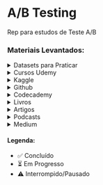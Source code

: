 # A/B Testing

Rep para estudos de Teste A/B

### Materiais Levantados:
<details>
  <summary>Datasets para Praticar</summary>
  
  1. ASOS Digital Experiments Dataset
     - Artigo [**Datasheet for the ASOS Digital Experiments Dataset**](https://osf.io/vyuce) 
     - Dados [**ASOS Digital Experiments Dataset**](https://osf.io/64jsb/)
     - Github [OCE Dataset](https://github.com/liuchbryan/oce-dataset)
     - Kaggle [ASOS Digital Experiments Dataset](https://www.kaggle.com/datasets/marinazmieva/asos-digital-experiments-dataset)
     - Excel [2024-02 asos_digital_experiments_dataset](https://onedrive.live.com/view.aspx?resid=8612090E610871E4%21537613&authkey=!AD4N5UDfLe9tiH0)
  2. Mobile Games: A/B Testing
     - [Kaggle](https://www.kaggle.com/datasets/yufengsui/mobile-games-ab-testing)
  3. Fast Food Marketing Campaign
     - Kaggle [Fast Food Marketing Campaign A\B Test](https://www.kaggle.com/datasets/chebotinaa/fast-food-marketing-campaign-ab-test)
     - Github [WA_Fn-UseC_-Marketing-Campaign-Eff-UseC_-FastF](https://github.com/pthiagu2/DataMining/blob/master/WA_Fn-UseC_-Marketing-Campaign-Eff-UseC_-FastF.csv)
  5. Dataset [A/B test data](https://www.kaggle.com/datasets/sergylog/ab-test-data) 

</details>

<details>
  <summary>Cursos Udemy</summary>
  
  1. [Bayesian Machine Learning in Python: A/B Testing](https://www.udemy.com/course/bayesian-machine-learning-in-python-ab-testing) ⚠️ 30% realizado 
  2. [Ultimate AB Testing Course with Python Coding](https://www.udemy.com/course/ultimate-ab-testing-course-with-python-coding) ⏳
  
</details>

<details>
  <summary>Kaggle</summary>
  
  1. Notebook [A/B Testing: Step by Step & Hypothesis Testing](https://www.kaggle.com/code/ekrembayar/a-b-testing-step-by-step-hypothesis-testing) ✅
  2. Notebook [Hypothesis Testing ~ Step by Step](https://www.kaggle.com/code/eisgandar/hypothesis-testing-step-by-step)
  3. Notebook [DataCamp Project Mobile Games A/B Testing](https://www.kaggle.com/code/yufengsui/datacamp-project-mobile-games-a-b-testing/notebook)
  4. Notebook [A/B Test on Fast Food Marketing Campaign](https://www.kaggle.com/code/duonghoanvu1/a-b-test-on-fast-food-marketing-campaign)
  5. Notebook [A/B Testing of a Fast Food Marketing Campaign](https://www.kaggle.com/code/chebotinaa/a-b-testing-of-fast-food-marketing-campaign)

</details>

<details>
  <summary>Github</summary>
  
  1. https://github.com/ashutoshnayakIE/AB-tutorial/blob/master/AB%20Tutorial%20Notebook.ipynb 
  2. https://github.com/tantawy997/Analyze_ab_test_results_notebook/tree/main 
  3. https://github.com/irsyadas/ab-testing-python/blob/main/AB_testing.ipynb 
  4. https://github.com/niranjannagabhushan/Hypothesis-Testing 
  5. https://github.com/mshaadk/AB-Testing-Marketing-Campaigns 
  6. https://github.com/Illias-b/AB-Testing-Notebook/tree/main 
  7. https://github.com/aspnmrv/ab_testing/tree/main 
  8. https://github.com/nickbuker/bootstrap_for_ab_testing/tree/main 
  9. https://github.com/alexriggio/ab_testing_simulation 
  10. https://github.com/liuchbryan/oce-ecomm-abv-calculation 
  11. https://github.com/liuchbryan/experiment_design_evaluation 
  12. https://github.com/liuchbryan/ranking_under_lower_uncertainty?tab=readme-ov-file 
</details>



<details>
  <summary>Codecademy</summary>
  
  1. [Hypothesis Testing: Associations](https://www.codecademy.com/enrolled/courses/hypothesis-testing-associations) ⏳
  2. [Hypothesis Testing with Python](https://www.codecademy.com/learn/hypothesis-testing-python) 
  3. [Introduction to Hypothesis Testing](https://www.codecademy.com/learn/introduction-to-hypothesis-testing) 
  4. [Hypothesis Testing: Significance Thresholds](https://www.codecademy.com/learn/hypothesis-testing-significance-thresholds) 
  
</details>

<details>
  <summary>Livros</summary>

  1. Trustworthy Online Controlled Experiments A Practical Guide to A/B Testing ⏳
  2. Experimentation for Engineers - [Github](https://github.com/dsweet99/e4e) 
  3. Hands-On Data Science for Marketing Improve your marketing strategies with machine learning using Python and R - [Github](https://github.com/PacktPublishing/Hands-On-Data-Science-for-Marketing) ⏳
  4. Bandit Algorithms for Website Optimization - [Github](https://github.com/johnmyleswhite/BanditsBook) 
  5. Think Stats [Chapter 16 Hypothesis Testing](https://allendowney.github.io/ThinkStats/chap09.html) 
   
</details>

<details>
  <summary>Artigos</summary>
  
  1. [A/B Testing Intuition Busters](https://drive.google.com/file/d/1oK2HpKKXeQLX6gQeQpfEaCGZtNr2kR76/view) ✅
  2. [Success Rate of Ideas vs. Experiments and the Implications of False Positive Statistically Significant Results](https://docs.google.com/document/d/1_D2IsIlR9HsdGpOg3J1g44G5VqfTkTVw/edit) ✅
  3. [REFUTED CAUSAL CLAIMS FROM OBSERVATIONAL STUDIES](https://onedrive.live.com/?authkey=%21ABK%5FhK0sjnN%5FXSg&id=8612090E610871E4%21358443&cid=8612090E610871E4&parId=root&parQt=sharedby&o=OneUp) ✅

</details>

<details>
  <summary>Podcasts</summary>
  
  1. [The ultimate guide to A/B testing | Ronny Kohavi (Airbnb, Microsoft, Amazon)](https://www.lennysnewsletter.com/p/the-ultimate-guide-to-ab-testing) ✅
  
</details>

<details>
  <summary>Medium</summary>
  
  1. [Designing Experimentation Guardrails](https://medium.com/airbnb-engineering/designing-experimentation-guardrails-ed6a976ec669) ✅
  
</details>
 
#### Legenda:
- ✅ Concluído
- ⏳ Em Progresso
- ⚠️ Interrompido/Pausado
